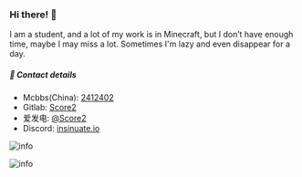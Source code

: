 ### Hi there! 👋
I am a student, and a lot of my work is in Minecraft, but I don’t have enough time, maybe I may miss a lot. Sometimes I'm lazy and even disappear for a day.

##### 🌟 Contact details
* Mcbbs(China): [2412402](https://www.mcbbs.net/home.php?mod=space&uid=2412402)
* Gitlab: [Score2](https://gitlab.com/Score2)
* 爱发电: [@Score2](https://afdian.net/@Score2)
* Discord: [insinuate.io](https://discord.gg/Fs6fJN3jXj)


![info](https://github-readme-stats.vercel.app/api?username=Score2&count_private=true&show_icons=true&theme=dracula)

![info](https://github-readme-stats.vercel.app/api/top-langs/?username=Score2&layout=default&show_icons=true&theme=dracula)
